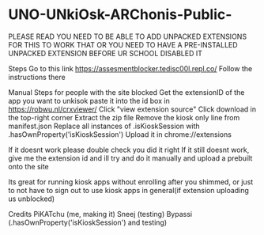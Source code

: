 # UNO-UNkiOsk-ARChonis-Public-

PLEASE READ
YOU NEED TO BE ABLE TO ADD UNPACKED EXTENSIONS FOR THIS TO WORK
THAT OR YOU NEED TO HAVE A PRE-INSTALLED UNPACKED EXTENSION BEFORE UR SCHOOL DISABLED IT

Steps
Go to this link https://assesmentblocker.tedisc00l.repl.co/
Follow the instructions there

Manual Steps for people with the site blocked
Get the extensionID of the app you want to unkisok
paste it into the id box in https://robwu.nl/crxviewer/
Click "view extension source"
Click download in the top-right corner
Extract the zip file
Remove the kiosk only line from manifest.json
Replace all instances of .isKioskSession with .hasOwnProperty('isKioskSession')
Upload it in chrome://extensions

If it doesnt work please double check you did it right
If it still doesnt work, give me the extension id and ill try and do it manually and upload a prebuilt onto the site

Its great for running kiosk apps without enrolling after you shimmed, or just to not have to sign out to use kiosk apps in general(if extension uploading us unblocked)

Credits
PiKATchu (me, making it)
Sneej (testing)
Bypassi (.hasOwnProperty('isKioskSession') and testing)

